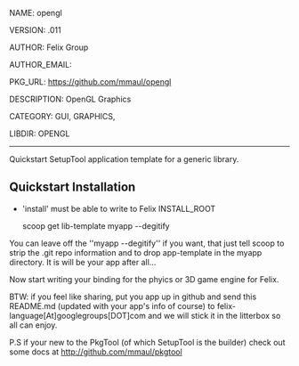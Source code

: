 NAME: opengl

VERSION: .011  

AUTHOR: Felix Group

AUTHOR_EMAIL: 

PKG_URL: https://github.com/mmaul/opengl

DESCRIPTION: OpenGL Graphics

CATEGORY: GUI, GRAPHICS,

LIBDIR: OPENGL

-----
Quickstart SetupTool application template for a generic library.

## Quickstart Installation ##
* 'install' must be able to write to Felix INSTALL_ROOT

    scoop get lib-template myapp --degitify

You can leave off the ''myapp --degitify'' if you want, that just tell scoop 
to strip the .git repo information and to drop app-template in the myapp directory. It is will be your app after all...

Now start writing your binding for the phyics or 3D game engine for Felix.


BTW: if you feel like sharing, put you app up in github and send this README.md (updated with your app's info of course) to felix-language[At]googlegroups[DOT]com and we will stick it in the litterbox so all can enjoy.

P.S if your new to the PkgTool (of which SetupTool is the builder) check out some docs at http://github.com/mmaul/pkgtool
